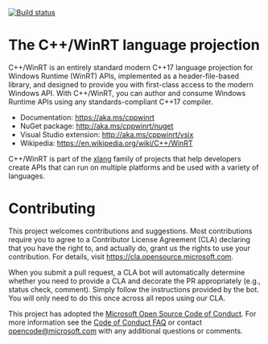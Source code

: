 [![Build status](https://dev.azure.com/microsoft/Dart/_apis/build/status/cppwinrt%20internal%20build)](https://dev.azure.com/microsoft/Dart/_build/latest?definitionId=31784)

# The C++/WinRT language projection

C++/WinRT is an entirely standard modern C++17 language projection for Windows Runtime (WinRT) APIs, implemented as a header-file-based library, and designed to provide you with first-class access to the modern Windows API. With C++/WinRT, you can author and consume Windows Runtime APIs using any standards-compliant C++17 compiler.

* Documentation: https://aka.ms/cppwinrt
* NuGet package: http://aka.ms/cppwinrt/nuget
* Visual Studio extension: http://aka.ms/cppwinrt/vsix
* Wikipedia: https://en.wikipedia.org/wiki/C++/WinRT

C++/WinRT is part of the [xlang](https://github.com/microsoft/xlang) family of projects that help developers create APIs that can run on multiple platforms and be used with a variety of languages.


# Contributing

This project welcomes contributions and suggestions.  Most contributions require you to agree to a
Contributor License Agreement (CLA) declaring that you have the right to, and actually do, grant us
the rights to use your contribution. For details, visit https://cla.opensource.microsoft.com.

When you submit a pull request, a CLA bot will automatically determine whether you need to provide
a CLA and decorate the PR appropriately (e.g., status check, comment). Simply follow the instructions
provided by the bot. You will only need to do this once across all repos using our CLA.

This project has adopted the [Microsoft Open Source Code of Conduct](https://opensource.microsoft.com/codeofconduct/).
For more information see the [Code of Conduct FAQ](https://opensource.microsoft.com/codeofconduct/faq/) or
contact [opencode@microsoft.com](mailto:opencode@microsoft.com) with any additional questions or comments.
